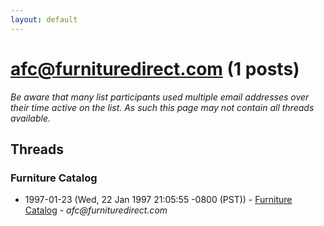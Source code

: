 ```yaml
---
layout: default
---
```


# afc@furnituredirect.com (1 posts)

_Be aware that many list participants used multiple email addresses over their time active on the list. As such this page may not contain all threads available._

## Threads

### Furniture Catalog
+ 1997-01-23 (Wed, 22 Jan 1997 21:05:55 -0800 (PST)) - [Furniture Catalog](/archive/1997/01/d9a0ae550669b64a239c00ab72246db2e8ea17a6e06406ec77c1af1610ef4a8e) - _afc@furnituredirect.com_

